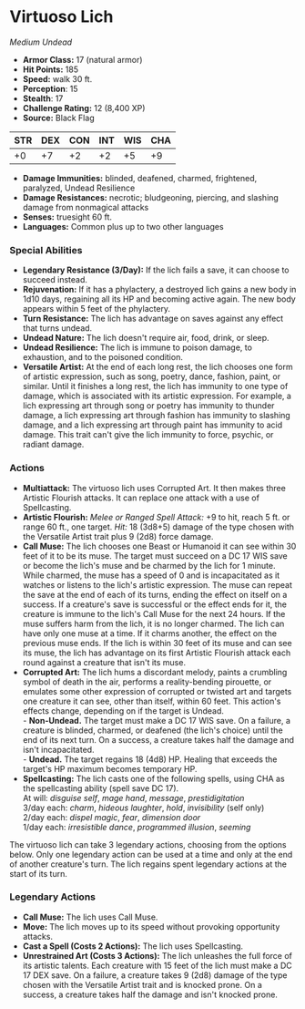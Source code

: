 # Virtuoso Lich

*Medium* *Undead*

- **Armor Class:** 17 (natural armor)
- **Hit Points:** 185 
- **Speed:** walk 30 ft.
- **Perception**: 15
- **Stealth**: 17
- **Challenge Rating:** 12 (8,400 XP)
- **Source:** Black Flag

| STR | DEX | CON | INT | WIS | CHA |
| --- | --- | --- | --- | --- | --- |
| +0 | +7 | +2 | +2 | +5 | +9 |

- **Damage Immunities:** blinded, deafened, charmed, frightened, paralyzed, Undead Resilience
- **Damage Resistances:** necrotic; bludgeoning, piercing, and slashing damage from nonmagical attacks
- **Senses:** truesight 60 ft.
- **Languages:** Common plus up to two other languages

### Special Abilities

- **Legendary Resistance (3/Day):** If the lich fails a save, it can choose to succeed instead.
- **Rejuvenation:** If it has a phylactery, a destroyed lich gains a new body in 1d10 days, regaining all its HP and becoming active again. The new body appears within 5 feet of the phylactery.
- **Turn Resistance:** The lich has advantage on saves against any effect that turns undead.
- **Undead Nature:** The lich doesn't require air, food, drink, or sleep.
- **Undead Resilience:** The lich is immune to poison damage, to exhaustion, and to the poisoned condition.
- **Versatile Artist:** At the end of each long rest, the lich chooses one form of artistic expression, such as song, poetry, dance, fashion, paint, or similar. Until it finishes a long rest, the lich has immunity to one type of damage, which is associated with its artistic expression. For example, a lich expressing art through song or poetry has immunity to thunder damage, a lich expressing art through fashion has immunity to slashing damage, and a lich expressing art through paint has immunity to acid damage. This trait can't give the lich immunity to force, psychic, or radiant damage.

### Actions

- **Multiattack:** The virtuoso lich uses Corrupted Art. It then makes three Artistic Flourish attacks. It can replace one attack with a use of Spellcasting.
- **Artistic Flourish:** _Melee or Ranged Spell Attack:_ +9 to hit, reach 5 ft. or range 60 ft., one target. _Hit:_ 18 (3d8+5) damage of the type chosen with the Versatile Artist trait plus 9 (2d8) force damage.
- **Call Muse:** The lich chooses one Beast or Humanoid it can see within 30 feet of it to be its muse. The target must succeed on a DC 17 WIS save or become the lich's muse and be charmed by the lich for 1 minute. While charmed, the muse has a speed of 0 and is incapacitated as it watches or listens to the lich's artistic expression. The muse can repeat the save at the end of each of its turns, ending the effect on itself on a success. If a creature's save is successful or the effect ends for it, the creature is immune to the lich's Call Muse for the next 24 hours. If the muse suffers harm from the lich, it is no longer charmed. The lich can have only one muse at a time. If it charms another, the effect on the previous muse ends. If the lich is within 30 feet of its muse and can see its muse, the lich has advantage on its first Artistic Flourish attack each round against a creature that isn't its muse.
- **Corrupted Art:** The lich hums a discordant melody, paints a crumbling symbol of death in the air, performs a reality-bending pirouette, or emulates some other expression of corrupted or twisted art and targets one creature it can see, other than itself, within 60 feet. This action's effects change, depending on if the target is Undead.<br>- **Non-Undead.** The target must make a DC 17 WIS save. On a failure, a creature is blinded, charmed, or deafened (the lich's choice) until the end of its next turn. On a success, a creature takes half the damage and isn't incapacitated.<br>- **Undead.** The target regains 18 (4d8) HP. Healing that exceeds the target's HP maximum becomes temporary HP.
- **Spellcasting:** The lich casts one of the following spells, using CHA as the spellcasting ability (spell save DC 17).<br>At will: _disguise self_, _mage hand_, _message_, _prestidigitation_<br>3/day each: _charm_, _hideous laughter_, _hold_, _invisibility_ (self only)<br>2/day each: _dispel magic_, _fear_, _dimension door_<br>1/day each: _irresistible dance_, _programmed illusion_, _seeming_

The virtuoso lich can take 3 legendary actions, choosing from the options below. Only one legendary action can be used at a time and only at the end of another creature's turn. The lich regains spent legendary actions at the start of its turn.

### Legendary Actions

- **Call Muse:** The lich uses Call Muse.
- **Move:** The lich moves up to its speed without provoking opportunity attacks.
- **Cast a Spell (Costs 2 Actions):** The lich uses Spellcasting.
- **Unrestrained Art (Costs 3 Actions):** The lich unleashes the full force of its artistic talents. Each creature with 15 feet of the lich must make a DC 17 DEX save. On a failure, a creature takes 9 (2d8) damage of the type chosen with the Versatile Artist trait and is knocked prone. On a success, a creature takes half the damage and isn't knocked prone.
